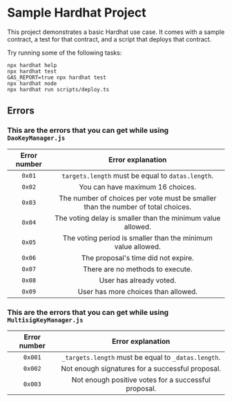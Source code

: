 # Sample Hardhat Project

This project demonstrates a basic Hardhat use case. It comes with a sample contract, a test for that contract, and a script that deploys that contract.

Try running some of the following tasks:

```shell
npx hardhat help
npx hardhat test
GAS_REPORT=true npx hardhat test
npx hardhat node
npx hardhat run scripts/deploy.ts
```

## Errors

### This are the errors that you can get while using `DaoKeyManager.js`

| Error number |                               Error explanation                                  |
|     :---:    |                                     :---:                                        |
|    `0x01`    | `targets.length` must be equal to `datas.length`.                                |
|    `0x02`    | You can have maximum 16 choices.                                                 |
|    `0x03`    | The number of choices per vote must be smaller than the number of total choices. |
|    `0x04`    | The voting delay is smaller than the minimum value allowed.                      |
|    `0x05`    | The voting period is smaller than the minimum value allowed.                     |
|    `0x06`    | The proposal's time did not expire.                                              |
|    `0x07`    | There are no methods to execute.                                                 |
|    `0x08`    | User has already voted.                                                          |
|    `0x09`    | User has more choices than allowed.                                              |

### This are the errors that you can get while using `MultisigKeyManager.js`

| Error number |                               Error explanation                                  |
|     :---:    |                                     :---:                                        |
|    `0x001`   | `_targets.length` must be equal to `_datas.length`.                              |
|    `0x002`   | Not enough signatures for a successful proposal.                                 |
|    `0x003`   | Not enough positive votes for a successful proposal.                             |